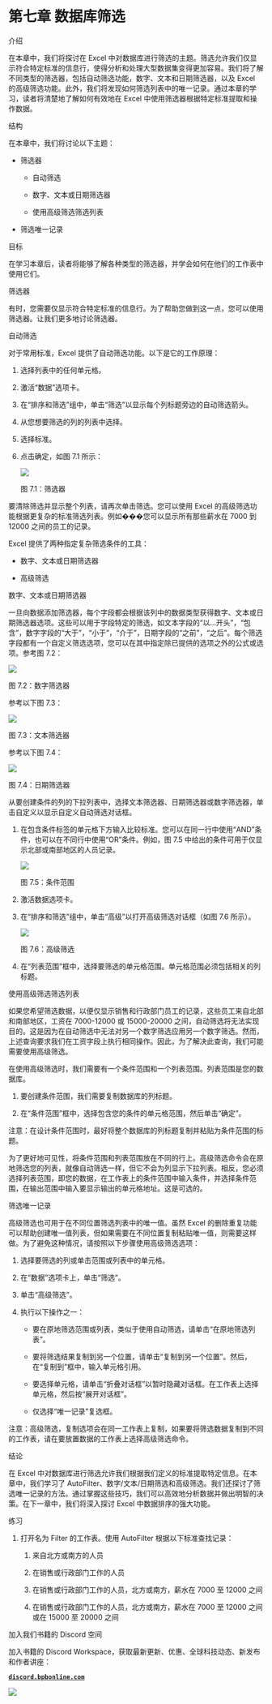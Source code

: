 # 第七章 数据库筛选

介绍

在本章中，我们将探讨在 Excel 中对数据库进行筛选的主题。筛选允许我们仅显示符合特定标准的信息行，使得分析和处理大型数据集变得更加容易。我们将了解不同类型的筛选器，包括自动筛选功能，数字、文本和日期筛选器，以及 Excel 的高级筛选功能。此外，我们将发现如何筛选列表中的唯一记录。通过本章的学习，读者将清楚地了解如何有效地在 Excel 中使用筛选器根据特定标准提取和操作数据。

结构

在本章中，我们将讨论以下主题：

+   筛选器

    +   自动筛选

    +   数字、文本或日期筛选器

    +   使用高级筛选筛选列表

+   筛选唯一记录

目标

在学习本章后，读者将能够了解各种类型的筛选器，并学会如何在他们的工作表中使用它们。

筛选器

有时，您需要仅显示符合特定标准的信息行。为了帮助您做到这一点，您可以使用筛选器。让我们更多地讨论筛选器。

自动筛选

对于常用标准，Excel 提供了自动筛选功能。以下是它的工作原理：

1.  选择列表中的任何单元格。

1.  激活“数据”选项卡。

1.  在“排序和筛选”组中，单击“筛选”以显示每个列标题旁边的自动筛选箭头。

1.  从您想要筛选的列的列表中选择。

1.  选择标准。

1.  点击确定，如图 7.1 所示：

    ![](img/Figure_7.1.png)

    图 7.1：筛选器

要清除筛选并显示整个列表，请再次单击筛选。您可以使用 Excel 的高级筛选功能根据更复杂的标准筛选列表。例如���您可以显示所有那些薪水在 7000 到 12000 之间的员工的记录。

Excel 提供了两种指定复杂筛选条件的工具：

+   数字、文本或日期筛选器

+   高级筛选

数字、文本或日期筛选器

一旦向数据添加筛选器，每个字段都会根据该列中的数据类型获得数字、文本或日期筛选器选项。这些可以用于字段特定的筛选，如文本字段的“以...开头”，“包含”，数字字段的“大于”，“小于”，“介于”，日期字段的“之前”，“之后”。每个筛选字段都有一个自定义筛选选项，您可以在其中指定除已提供的选项之外的公式或选项。参考图 7.2：

![](img/Figure_7.2.png)

图 7.2：数字筛选器

参考以下图 7.3：

![](img/Figure_7.3.png)

图 7.3：文本筛选器

参考以下图 7.4：

![](img/Figure_7.4.png)

图 7.4：日期筛选器

从要创建条件的列的下拉列表中，选择文本筛选器、日期筛选器或数字筛选器，单击自定义以显示自定义自动筛选对话框。

1.  在包含条件标签的单元格下方输入比较标准。您可以在同一行中使用“AND”条件，也可以在不同行中使用“OR”条件。例如，图 7.5 中给出的条件可用于仅显示北部或南部地区的人员记录。

    ![](img/Figure_7.5.png)

    图 7.5：条件范围

1.  激活数据选项卡。

1.  在“排序和筛选”组中，单击“高级”以打开高级筛选对话框（如图 7.6 所示）。

    ![](img/Figure_7.6.png)

    图 7.6：高级筛选

1.  在“列表范围”框中，选择要筛选的单元格范围。单元格范围必须包括相关的列标题。

使用高级筛选筛选列表

如果您希望筛选数据，以便仅显示销售和行政部门员工的记录，这些员工来自北部和南部地区，工资在 7000-12000 或 15000-20000 之间，自动筛选将无法实现目的。这是因为在自动筛选中无法对另一个数字筛选应用另一个数字筛选。然而，上述查询要求我们在工资字段上执行相同操作。因此，为了解决此查询，我们可能需要使用高级筛选。

在使用高级筛选时，我们需要有一个条件范围和一个列表范围。列表范围是您的数据库。

1.  要创建条件范围，我们需要复制数据库的列标题。

1.  在“条件范围”框中，选择包含您的条件的单元格范围，然后单击“确定”。

注意：在设计条件范围时，最好将整个数据库的列标题复制并粘贴为条件范围的标题。

为了更好地可见性，将条件范围和列表范围放在不同的行上。高级筛选命令会在原地筛选您的列表，就像自动筛选一样，但它不会为列显示下拉列表。相反，您必须选择列表范围，即您的数据，在工作表上的条件范围中输入条件，并选择条件范围，在输出范围中输入要显示输出的单元格地址。这是可选的。

筛选唯一记录

高级筛选也可用于在不同位置筛选列表中的唯一值。虽然 Excel 的删除重复功能可以帮助创建唯一值列表，但如果需要在不同位置复制粘贴唯一值，则需要这样做。为了避免这种情况，请按照以下步骤使用高级筛选选项：

1.  选择要筛选的列或单击范围或列表中的单元格。

1.  在“数据”选项卡上，单击“筛选”。

1.  单击“高级筛选”。

1.  执行以下操作之一：

    +   要在原地筛选范围或列表，类似于使用自动筛选，请单击“在原地筛选列表”。

    +   要将筛选结果复制到另一个位置，请单击“复制到另一个位置”。然后，在“复制到”框中，输入单元格引用。

    +   要选择单元格，请单击“折叠对话框”以暂时隐藏对话框。在工作表上选择单元格，然后按“展开对话框”。

    +   仅选择“唯一记录”复选框。

注意：高级筛选，复制选项会在同一工作表上复制，如果要将筛选数据复制到不同的工作表，请在要放置数据的工作表上选择高级筛选命令。

结论

在 Excel 中对数据库进行筛选允许我们根据我们定义的标准提取特定信息。在本章中，我们学习了 AutoFilter、数字/文本/日期筛选和高级筛选。我们还探讨了筛选唯一记录的方法。通过掌握这些技巧，我们可以高效地分析数据并做出明智的决策。在下一章中，我们将深入探讨 Excel 中数据排序的强大功能。

练习

1.  打开名为 Filter 的工作表。使用 AutoFilter 根据以下标准查找记录：

    1.  来自北方或南方的人员

    1.  在销售或行政部门工作的人员

    1.  在销售或行政部门工作的人员，北方或南方，薪水在 7000 至 12000 之间

    1.  在销售或行政部门工作的人员，北方或南方，薪水在 7000 至 12000 之间或在 15000 至 20000 之间

加入我们书籍的 Discord 空间

加入书籍的 Discord Workspace，获取最新更新、优惠、全球科技动态、新发布和作者讲座：

**[`discord.bpbonline.com`](https://discord.bpbonline.com)**

![](img/fm1.png)
